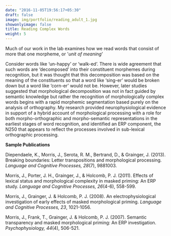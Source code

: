 ```yaml
---
date: "2016-11-05T19:56:17+05:30"
draft: false
image: img/portfolio/reading_adult_1.jpg
showonlyimage: false
title: Reading Complex Words
weight: 5
---
```


Much of our work in the lab examines how we read words that consist of more that one morpheme, or '*unit of meaning*'

<!--more-->

Consider words like ‘un-happy’ or ‘walk-ed’.  There is wide agreement that such words are ‘decomposed’ into their constituent morphemes during recognition, but it was thought that this decomposition was based on the meaning of the constituents so that a word like ‘sing-er’ would be broken down but a word like ‘corn-er’ would not be. However, later studies suggested that morphological decomposition was not in fact guided by semantic knowledge but rather the recognition of morphologically complex words begins with a rapid morphemic segmentation based purely on the analysis of orthography.  My research provided neurophysiological evidence in support of a hybrid account of morphological processing with a role for both morpho-orthographic and morpho-semantic representations in the earliest stages of word recognition, and identified an ERP component, the N250 that appears to reflect the processes involved in sub-lexical orthographic processing.

**Sample Publications**

Diependaele, K., Morris, J., Serota, R. M., Bertrand, D., & Grainger, J. (2013). Breaking boundaries: Letter transpositions and morphological processing. *Language and Cognitive Processes, 28*(7), 9881003. 

Morris, J., Porter, J. H., Grainger, J., & Holcomb, P. J. (2011). Effects of lexical status and morphological complexity in masked priming: An ERP study. *Language and Cognitive Processes, 26*(4-6), 558-599. 

Morris, J., Grainger, J. & Holcomb, P. J. (2008). An electrophysiological investigation of early effects of masked morphological priming. *Language and Cognitive Processes, 23*, 1021-1056.

Morris, J., Frank, T., Grainger, J. & Holcomb, P. J. (2007). Semantic transparency and masked morphological priming: An ERP investigation. *Psychophysiology, 44*(4), 506-521. 
